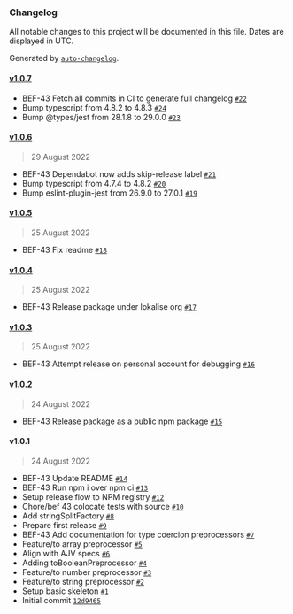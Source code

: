### Changelog

All notable changes to this project will be documented in this file. Dates are displayed in UTC.

Generated by [`auto-changelog`](https://github.com/CookPete/auto-changelog).

#### [v1.0.7](https://github.com/lokalise/zod-extras/compare/v1.0.6...v1.0.7)

- BEF-43 Fetch all commits in CI to generate full changelog [`#22`](https://github.com/lokalise/zod-extras/pull/22)
- Bump typescript from 4.8.2 to 4.8.3 [`#24`](https://github.com/lokalise/zod-extras/pull/24)
- Bump @types/jest from 28.1.8 to 29.0.0 [`#23`](https://github.com/lokalise/zod-extras/pull/23)

#### [v1.0.6](https://github.com/lokalise/zod-extras/compare/v1.0.5...v1.0.6)

> 29 August 2022

- BEF-43 Dependabot now adds skip-release label [`#21`](https://github.com/lokalise/zod-extras/pull/21)
- Bump typescript from 4.7.4 to 4.8.2 [`#20`](https://github.com/lokalise/zod-extras/pull/20)
- Bump eslint-plugin-jest from 26.9.0 to 27.0.1 [`#19`](https://github.com/lokalise/zod-extras/pull/19)

#### [v1.0.5](https://github.com/lokalise/zod-extras/compare/v1.0.4...v1.0.5)

> 25 August 2022

- BEF-43 Fix readme [`#18`](https://github.com/lokalise/zod-extras/pull/18)

#### [v1.0.4](https://github.com/lokalise/zod-extras/compare/v1.0.3...v1.0.4)

> 25 August 2022

- BEF-43 Release package under lokalise org [`#17`](https://github.com/lokalise/zod-extras/pull/17)

#### [v1.0.3](https://github.com/lokalise/zod-extras/compare/v1.0.2...v1.0.3)

> 25 August 2022

- BEF-43 Attempt release on personal account for debugging [`#16`](https://github.com/lokalise/zod-extras/pull/16)

#### [v1.0.2](https://github.com/lokalise/zod-extras/compare/v1.0.1...v1.0.2)

> 24 August 2022

- BEF-43 Release package as a public npm package [`#15`](https://github.com/lokalise/zod-extras/pull/15)

#### v1.0.1

> 24 August 2022

- BEF-43 Update README [`#14`](https://github.com/lokalise/zod-extras/pull/14)
- BEF-43 Run npm i over npm ci [`#13`](https://github.com/lokalise/zod-extras/pull/13)
- Setup release flow to NPM registry [`#12`](https://github.com/lokalise/zod-extras/pull/12)
- Chore/bef 43 colocate tests with source [`#10`](https://github.com/lokalise/zod-extras/pull/10)
- Add stringSplitFactory [`#8`](https://github.com/lokalise/zod-extras/pull/8)
- Prepare first release [`#9`](https://github.com/lokalise/zod-extras/pull/9)
- BEF-43 Add documentation for type coercion preprocessors [`#7`](https://github.com/lokalise/zod-extras/pull/7)
- Feature/to array preprocessor [`#5`](https://github.com/lokalise/zod-extras/pull/5)
- Align with AJV specs [`#6`](https://github.com/lokalise/zod-extras/pull/6)
- Adding toBooleanPreprocessor [`#4`](https://github.com/lokalise/zod-extras/pull/4)
- Feature/to number preprocessor [`#3`](https://github.com/lokalise/zod-extras/pull/3)
- Feature/to string preprocessor [`#2`](https://github.com/lokalise/zod-extras/pull/2)
- Setup basic skeleton [`#1`](https://github.com/lokalise/zod-extras/pull/1)
- Initial commit [`12d9465`](https://github.com/lokalise/zod-extras/commit/12d94656f27725bfd725254d8fd1b46bd68c603f)
